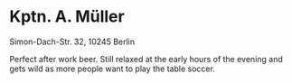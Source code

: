 # Kptn. A. Müller

Simon-Dach-Str. 32, 10245 Berlin

Perfect after work beer. Still relaxed at the early hours of the evening and gets wild as more people want to play the table soccer.

